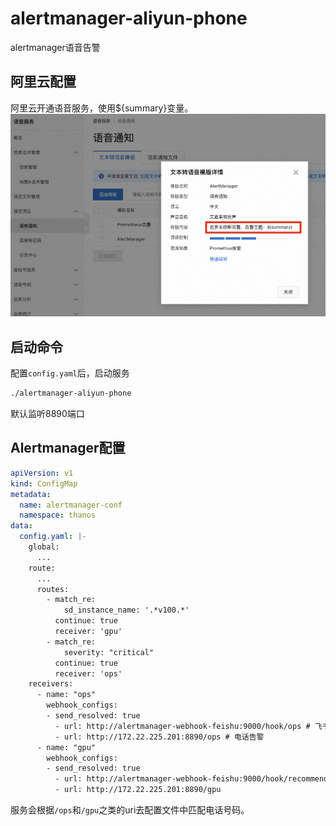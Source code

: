 # alertmanager-aliyun-phone
alertmanager语音告警
## 阿里云配置
阿里云开通语音服务，使用${summary}变量。
![alt text](image.png)

## 启动命令
配置`config.yaml`后，启动服务
```bash
./alertmanager-aliyun-phone
```
默认监听8890端口

## Alertmanager配置
```yaml
apiVersion: v1
kind: ConfigMap
metadata:
  name: alertmanager-conf
  namespace: thanos
data:
  config.yaml: |-
    global:
      ...
    route:
      ...
      routes:
        - match_re:
            sd_instance_name: '.*v100.*'
          continue: true
          receiver: 'gpu'
        - match_re:
            severity: "critical"
          continue: true
          receiver: 'ops'
    receivers:
      - name: "ops"
        webhook_configs:
        - send_resolved: true
          - url: http://alertmanager-webhook-feishu:9000/hook/ops # 飞书告警
          - url: http://172.22.225.201:8890/ops # 电话告警
      - name: "gpu"
        webhook_configs:
        - send_resolved: true
          - url: http://alertmanager-webhook-feishu:9000/hook/recommend
          - url: http://172.22.225.201:8890/gpu
```

服务会根据`/ops`和`/gpu`之类的uri去配置文件中匹配电话号码。